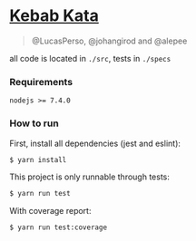 [Kebab Kata](https://github.com/malk/the-kebab-kata)
==========
> @LucasPerso, @johangirod and @alepee

all code is located in `./src`, tests in `./specs`

### Requirements
```
nodejs >= 7.4.0
```

### How to run
First, install all dependencies (jest and eslint):
```sh
$ yarn install
```

This project is only runnable through tests:
```sh
$ yarn run test
```

With coverage report:
```sh
$ yarn run test:coverage
```
